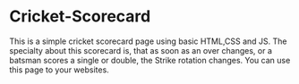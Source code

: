 # Cricket-Scorecard
This is a simple cricket scorecard page using basic HTML,CSS and JS. The specialty about this scorecard is, that as soon as an over changes, or a batsman scores a single or double, the Strike rotation changes. You can use this page to your websites.
